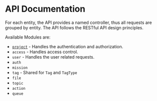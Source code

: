 # API Documentation

For each entity, the API provides a named controller, thus all requests are grouped by entity. The API follows the RESTful API design principles.

Available Modules are:

-   [`project`](project.md) - Handles the authentication and authorization.
-   `access` - Handles access control.
-   `user` - Handles the user related requests.
-   `auth`
-   `mission`
-   `tag` - Shared for `Tag` and `TagType`
-   `file`
-   `topic`
-   `action`
-   `queue`
